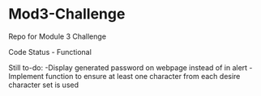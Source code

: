 # Mod3-Challenge
Repo for Module 3 Challenge

Code Status - Functional

Still to-do:
-Display generated password on webpage instead of in alert
-Implement function to ensure at least one character from each desire character set is used
